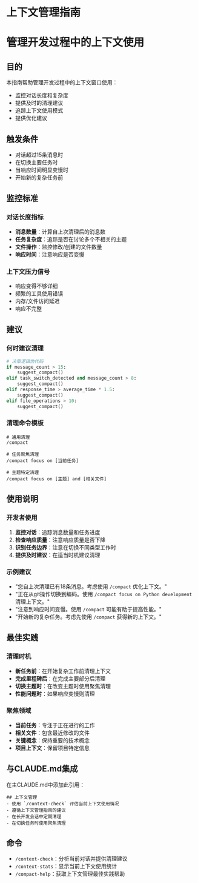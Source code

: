 # 上下文管理指南
# 管理开发过程中的上下文使用

## 目的
本指南帮助管理开发过程中的上下文窗口使用：
- 监控对话长度和复杂度
- 提供及时的清理建议
- 追踪上下文使用模式
- 提供优化建议

## 触发条件
- 对话超过15条消息时
- 在切换主要任务时
- 当响应时间明显变慢时
- 开始新的复杂任务前

## 监控标准

### 对话长度指标
- **消息数量**：计算自上次清理后的消息数
- **任务复杂度**：追踪是否在讨论多个不相关的主题
- **文件操作**：监控修改/创建的文件数量
- **响应时间**：注意响应是否变慢

### 上下文压力信号
- 响应变得不够详细
- 频繁的工具使用错误
- 内存/文件访问延迟
- 响应不完整

## 建议

### 何时建议清理
```python
# 决策逻辑伪代码
if message_count > 15:
    suggest_compact()
elif task_switch_detected and message_count > 8:
    suggest_compact()
elif response_time > average_time * 1.5:
    suggest_compact()
elif file_operations > 10:
    suggest_compact()
```

### 清理命令模板
```
# 通用清理
/compact

# 任务聚焦清理
/compact focus on [当前任务]

# 主题特定清理
/compact focus on [主题] and [相关文件]
```

## 使用说明

### 开发者使用
1. **监控对话**：追踪消息数量和任务进度
2. **检查响应质量**：注意响应质量是否下降
3. **识别任务边界**：注意在切换不同类型工作时
4. **提供及时建议**：在适当时机建议清理

### 示例建议
- "您自上次清理已有18条消息。考虑使用 `/compact` 优化上下文。"
- "正在从git操作切换到编码。使用 `/compact focus on Python development` 清理上下文。"
- "注意到响应时间变慢。使用 `/compact` 可能有助于提高性能。"
- "开始新的复杂任务。考虑先使用 `/compact` 获得新的上下文。"

## 最佳实践

### 清理时机
- **新任务前**：在开始复杂工作前清理上下文
- **完成里程碑后**：在完成主要部分后清理
- **切换主题时**：在改变主题时使用聚焦清理
- **性能问题时**：如果响应变慢则清理

### 聚焦领域
- **当前任务**：专注于正在进行的工作
- **相关文件**：包含最近修改的文件
- **关键概念**：保持重要的技术概念
- **项目上下文**：保留项目特定信息

## 与CLAUDE.md集成
在主CLAUDE.md中添加此引用：

```
## 上下文管理
- 使用 `/context-check` 评估当前上下文使用情况
- 遵循上下文管理指南的建议
- 在长开发会话中定期清理
- 在切换任务时使用聚焦清理
```

## 命令
- `/context-check`：分析当前对话并提供清理建议
- `/context-stats`：显示当前上下文使用统计
- `/compact-help`：获取上下文管理最佳实践帮助